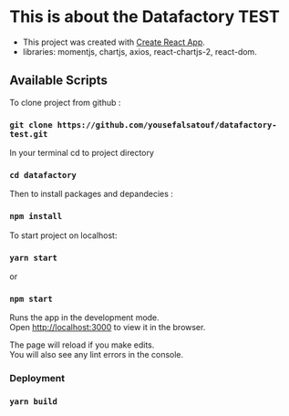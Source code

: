 # This is about the Datafactory TEST

- This project was created with [Create React App](https://github.com/facebook/create-react-app).
- libraries: momentjs, chartjs, axios, react-chartjs-2, react-dom.


## Available Scripts

To clone project from github :

### `git clone https://github.com/yousefalsatouf/datafactory-test.git`

In your terminal cd to project directory

### `cd datafactory`


Then to install packages and depandecies :

### `npm install`

To start project on localhost:

### `yarn start`
or
### `npm start`

Runs the app in the development mode.<br />
Open [http://localhost:3000](http://localhost:3000) to view it in the browser.

The page will reload if you make edits.<br />
You will also see any lint errors in the console.

### Deployment

### `yarn build`

